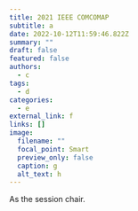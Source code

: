 ```yaml
---
title: 2021 IEEE COMCOMAP
subtitle: a
date: 2022-10-12T11:59:46.822Z
summary: ""
draft: false
featured: false
authors:
  - c
tags:
  - d
categories:
  - e
external_link: f
links: []
image:
  filename: ""
  focal_point: Smart
  preview_only: false
  caption: g
  alt_text: h
---
```

As the session chair.